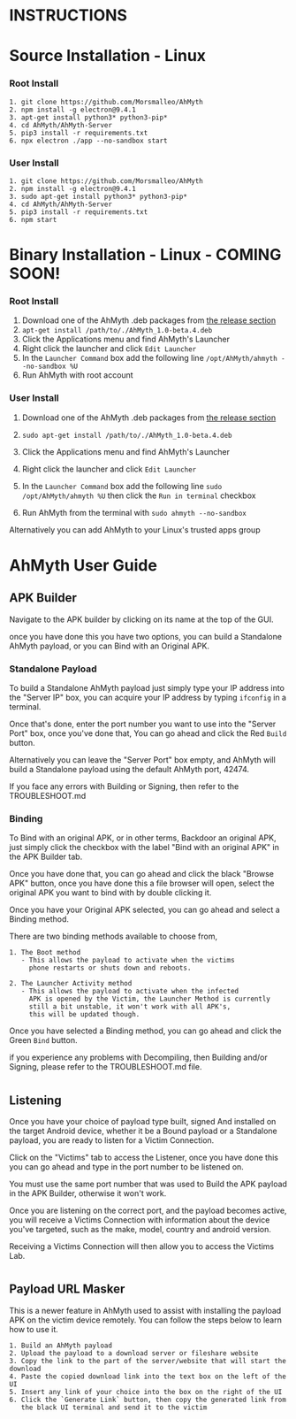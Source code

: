 # INSTRUCTIONS
#
# Source Installation - Linux
### Root Install
    1. git clone https://github.com/Morsmalleo/AhMyth
    2. npm install -g electron@9.4.1
    3. apt-get install python3* python3-pip*
    4. cd AhMyth/AhMyth-Server
    5. pip3 install -r requirements.txt
    6. npx electron ./app --no-sandbox start

### User Install 
    1. git clone https://github.com/Morsmalleo/AhMyth
    2. npm install -g electron@9.4.1
    3. sudo apt-get install python3* python3-pip*
    4. cd AhMyth/AhMyth-Server
    5. pip3 install -r requirements.txt
    6. npm start
#
# Binary Installation - Linux - COMING SOON!
### Root Install
1. Download one of the AhMyth .deb packages from [the release section](https://github.com/Morsmalleo/AhMyth/releases)
2. `apt-get install /path/to/./AhMyth_1.0-beta.4.deb`
3. Click the Applications menu and find AhMyth's Launcher
4. Right click the launcher and click `Edit Launcher`
5. In the `Launcher Command` box add the following line
   `/opt/AhMyth/ahmyth --no-sandbox %U`
6. Run AhMyth with root account

### User Install
1. Download one of the AhMyth .deb packages from [the release section](https://github.com/Morsmalleo/AhMyth/releases)
2. `sudo apt-get install /path/to/./AhMyth_1.0-beta.4.deb`
3. Click the Applications menu and find AhMyth's Launcher
4. Right click the launcher and click `Edit Launcher`
5. In the `Launcher Command` box add the following line `sudo /opt/AhMyth/ahmyth %U` 
   then click the `Run in terminal` checkbox

6. Run AhMyth from the terminal with `sudo ahmyth --no-sandbox`

Alternatively you can add AhMyth to your Linux's trusted apps group
#
# AhMyth User Guide
## APK Builder
Navigate to the APK builder by clicking on its 
name at the top of the GUI.

once you have done this you have two options,
you can build a Standalone AhMyth payload, or
you can Bind with an Original APK.

### Standalone Payload 
To build a Standalone AhMyth payload just simply
type your IP address into the "Server IP" box, you 
can acquire your IP address by typing `ifconfig` 
in a terminal. 

Once that's done, enter the port number you want to use
into the "Server Port" box, once you've done that,
You can go ahead and click the Red `Build` button. 

Alternatively you can leave the "Server Port" box empty, 
and AhMyth will build a Standalone payload using the default AhMyth 
port, 42474. 

If you face any errors with Building 
or Signing, then refer to the TROUBLESHOOT.md

### Binding
To Bind with an original APK, or in other terms,
Backdoor an original APK, just simply click the 
checkbox with the label "Bind with an original APK"
in the APK Builder tab.

Once you have done that, you can go ahead and click
the black "Browse APK" button, once you have done this
a file browser will open, select the original APK
you want to bind with by double clicking it.

Once you have your Original APK selected, you can go 
ahead and select a Binding method. 

There are two binding methods available to choose from, 

    1. The Boot method 
       - This allows the payload to activate when the victims 
         phone restarts or shuts down and reboots. 

    2. The Launcher Activity method
       - This allows the payload to activate when the infected 
         APK is opened by the Victim, the Launcher Method is currently 
         still a bit unstable, it won't work with all APK's, 
         this will be updated though.

Once you have selected a Binding method, you can
go ahead and click the Green `Bind` button.

if you experience any problems with Decompiling, then
Building and/or Signing, please refer to the TROUBLESHOOT.md file.
#
## Listening
Once you have your choice of payload type built, signed
And installed on the target Android device, whether it
be a Bound payload or a Standalone payload, you are ready
to listen for a Victim Connection.

Click on the "Victims" tab to access the Listener,
once you have done this you can go ahead and type in
the port number to be listened on. 

You must use the same port number that was used to Build 
the APK payload in the APK Builder, otherwise it won't work.

Once you are listening on the correct port, and the 
payload becomes active, you will receive a Victims Connection
with information about the device you've targeted, such
as the make, model, country and android version.

Receiving a Victims Connection will then allow you 
to access the Victims Lab.
#
## Payload URL Masker
This is a newer feature in AhMyth used to assist with installing
the payload APK on the victim device remotely. You can 
follow the steps below to learn how to use it.
      
    1. Build an AhMyth payload
    2. Upload the payload to a download server or fileshare website
    3. Copy the link to the part of the server/website that will start the download
    4. Paste the copied download link into the text box on the left of the UI
    5. Insert any link of your choice into the box on the right of the UI
    6. Click the `Generate Link` button, then copy the generated link from 
       the black UI terminal and send it to the victim

